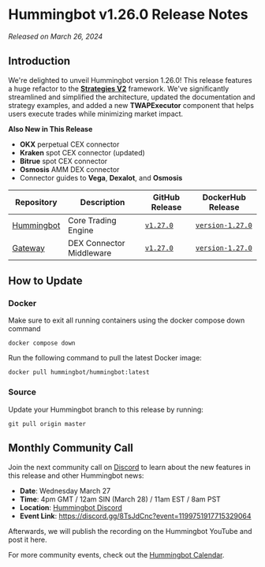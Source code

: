 # Hummingbot v1.26.0 Release Notes

*Released on March 26, 2024*

## Introduction

We're delighted to unveil Hummingbot version 1.26.0! This release features a huge refactor to the [**Strategies V2**](/strategies) framework. We've significantly streamlined and simplified the architecture, updated the documentation and strategy examples, and added a new **TWAPExecutor** component that helps users execute trades while minimizing market impact.

**Also New in This Release**

* **OKX** perpetual CEX connector
* **Kraken** spot CEX connector (updated)
* **Bitrue** spot CEX connector
* **Osmosis** AMM DEX connector
* Connector guides to **Vega**, **Dexalot**, and **Osmosis**

| Repository | Description | GitHub Release | DockerHub Release |
|------------|-------------|----------------|-------------------|
| [Hummingbot](https://github.com/hummingbot/hummingbot) | Core Trading Engine | [`v1.27.0`](https://github.com/hummingbot/hummingbot/releases/tag/v1.27.0) | [`version-1.27.0`](https://hub.docker.com/r/hummingbot/hummingbot/tags?name=version-1.27.0) |
| [Gateway](https://github.com/hummingbot/gateway) | DEX Connector Middleware | [`v1.27.0`](https://github.com/hummingbot/gateway/releases/tag/v1.27.0) | [`version-1.27.0`](https://hub.docker.com/r/hummingbot/gateway/tags?name=version-1.27.0) |

## How to Update

### Docker

Make sure to exit all running containers using the docker compose down command 

```
docker compose down
```

Run the following command to pull the latest Docker image:

```
docker pull hummingbot/hummingbot:latest
```

### Source

Update your Hummingbot branch to this release by running:

```
git pull origin master
```

## Monthly Community Call

Join the next community call on [Discord](https://discord.gg/hummingbot) to learn about the new features in this release and other Hummingbot news:

* **Date**: Wednesday March 27
* **Time**: 4pm GMT / 12am SIN (March 28) / 11am EST / 8am PST 
* **Location**: [Hummingbot Discord](https://discord.gg/hummingbot)
* **Event Link**: <https://discord.gg/8TsJdCnc?event=1199751917715329064>

Afterwards, we will publish the recording on the Hummingbot YouTube and post it here.

For more community events, check out the [Hummingbot Calendar](https://www.notion.so/hummingbot-foundation/5c767683f80b45c4934aa8cf755a2ff5?v=4dd057ac162f49c9813e11cec0688204&pvs=4).